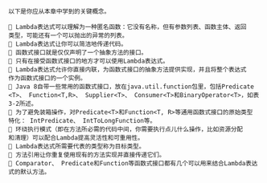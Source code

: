     
    以下是你应从本章中学到的关键概念。
    
     Lambda表达式可以理解为一种匿名函数：它没有名称，但有参数列表、函数主体、返回
    类型，可能还有一个可以抛出的异常的列表。
     Lambda表达式让你可以简洁地传递代码。
     函数式接口就是仅仅声明了一个抽象方法的接口。
     只有在接受函数式接口的地方才可以使用Lambda表达式。
     Lambda表达式允许你直接内联，为函数式接口的抽象方法提供实现，并且将整个表达式
    作为函数式接口的一个实例。
     Java 8自带一些常用的函数式接口，放在java.util.function包里，包括Predicate
    <T>、 Function<T,R>、 Supplier<T>、 Consumer<T>和BinaryOperator<T>，如表
    3-2所述。
     为了避免装箱操作，对Predicate<T>和Function<T, R>等通用函数式接口的原始类型
    特化： IntPredicate、 IntToLongFunction等。
     环绕执行模式（即在方法所必需的代码中间，你需要执行点儿什么操作，比如资源分配
    和清理）可以配合Lambda提高灵活性和可重用性。
     Lambda表达式所需要代表的类型称为目标类型。
     方法引用让你重复使用现有的方法实现并直接传递它们。
     Comparator、 Predicate和Function等函数式接口都有几个可以用来结合Lambda表达
    式的默认方法。
    
    